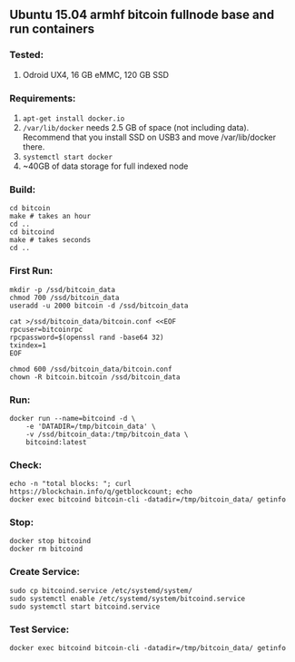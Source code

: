## Ubuntu 15.04 armhf bitcoin fullnode base and run containers

### Tested:

1. Odroid UX4, 16 GB eMMC, 120 GB SSD

### Requirements:

1. `apt-get install docker.io`
1. `/var/lib/docker` needs 2.5 GB of space (not including data).  Recommend that you install SSD on USB3 and move /var/lib/docker there.
1. `systemctl start docker`
1. ~40GB of data storage for full indexed node

### Build:

```
cd bitcoin
make # takes an hour
cd ..
cd bitcoind
make # takes seconds
cd ..
```

### First Run:

```
mkdir -p /ssd/bitcoin_data
chmod 700 /ssd/bitcoin_data
useradd -u 2000 bitcoin -d /ssd/bitcoin_data

cat >/ssd/bitcoin_data/bitcoin.conf <<EOF
rpcuser=bitcoinrpc
rpcpassword=$(openssl rand -base64 32)
txindex=1
EOF

chmod 600 /ssd/bitcoin_data/bitcoin.conf
chown -R bitcoin.bitcoin /ssd/bitcoin_data
```

### Run:

```
docker run --name=bitcoind -d \
    -e 'DATADIR=/tmp/bitcoin_data' \
    -v /ssd/bitcoin_data:/tmp/bitcoin_data \
    bitcoind:latest
```

### Check:

```
echo -n "total blocks: "; curl https://blockchain.info/q/getblockcount; echo
docker exec bitcoind bitcoin-cli -datadir=/tmp/bitcoin_data/ getinfo
```

### Stop:
```
docker stop bitcoind
docker rm bitcoind
```

### Create Service:
```
sudo cp bitcoind.service /etc/systemd/system/
sudo systemctl enable /etc/systemd/system/bitcoind.service
sudo systemctl start bitcoind.service
```

### Test Service:
```
docker exec bitcoind bitcoin-cli -datadir=/tmp/bitcoin_data/ getinfo
```

